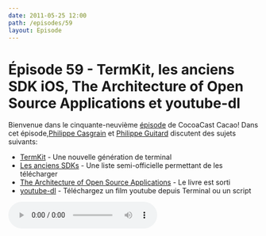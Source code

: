 ```yaml
---
date: 2011-05-25 12:00
path: /episodes/59
layout: Episode
---
```

# Épisode 59 - TermKit, les anciens SDK iOS, The Architecture of Open Source Applications et youtube-dl
<p>Bienvenue dans le cinquante-neuvième <a href="https://cacaocast.com/media/cacaocast_59.mp3" title="CocoaCast Cacao Episode 59">épisode</a> de CocoaCast Cacao! Dans cet épisode,<a href="http://www.twitter.com/philippec" title="Philippe Casgrain sur Twitter">Philippe Casgrain</a> et <a href="http://www.twitter.com/philippeguitard" title="Philippe Guitard sur Twitter">Philippe Guitard</a> discutent des sujets suivants:</p>
<ul><li><a href="https://github.com/unconed/TermKit" title="TermKit">TermKit</a> - Une nouvelle génération de terminal</li>
<li><a href="http://chris-fletcher.com/2010/08/28/howto-install-iphone-sdk-2-0-3-1-for-xcode-3-2/" title="Les anciens SDKs">Les anciens SDKs</a> - Une liste semi-officielle permettant de les télécharger</li>
<li><a href="http://www.aosabook.org/" title="The Architecture of Open Source Applications">The Architecture of Open Source Applications</a> - Le livre est sorti</li>
<li><a href="http://rg3.github.com/youtube-dl/index.html" title="youtube-dl">youtube-dl</a> - Téléchargez un film youtube depuis Terminal ou un script</li>
</ul>
<p><audio controls><source src="https://cacaocast.com/media/cacaocast_59.mp3" type="audio/mpeg"><source src="https://cacaocast.com/media/cacaocast_59.mp3" type="audio/mp4">Votre navigateur ne supporte pas l'élément audio / Your browser does not support the audio element.</audio></p>
